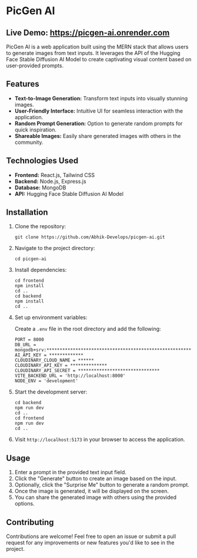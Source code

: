 # PicGen AI

## Live Demo: https://picgen-ai.onrender.com

PicGen AI is a web application built using the MERN stack that allows users to generate images from text inputs. It leverages the API of the Hugging Face Stable Diffusion AI Model to create captivating visual content based on user-provided prompts.

## Features

- **Text-to-Image Generation:** Transform text inputs into visually stunning images.
- **User-Friendly Interface:** Intuitive UI for seamless interaction with the application.
- **Random Prompt Generation:** Option to generate random prompts for quick inspiration.
- **Shareable Images:** Easily share generated images with others in the community.

## Technologies Used

- **Frontend:** React.js, Tailwind CSS
- **Backend:** Node.js, Express.js
- **Database:** MongoDB
- **API:** Hugging Face Stable Diffusion AI Model

## Installation

1. Clone the repository:

   ```
   git clone https://github.com/Abhik-Develops/picgen-ai.git
   ```

2. Navigate to the project directory:

   ```
   cd picgen-ai
   ```

3. Install dependencies:

   ```
   cd frontend
   npm install
   cd ..
   cd backend
   npm install
   cd ..
   ```

4. Set up environment variables:

   Create a `.env` file in the root directory and add the following:

   ```
   PORT = 8000
   DB_URL = mongodb+srv:********************************************************appName=Cluster0
   AI_API_KEY = *************
   CLOUDINARY_CLOUD_NAME = ******
   CLOUDINARY_API_KEY = **************
   CLOUDINARY_API_SECRET = *******************************
   VITE_BACKEND_URL = 'http://localhost:8000'
   NODE_ENV = 'development'
   
   ```

5. Start the development server:

   ```
   cd backend
   npm run dev
   cd ..
   cd frontend
   npm run dev
   cd ..
   ```

6. Visit `http://localhost:5173` in your browser to access the application.

## Usage

1. Enter a prompt in the provided text input field.
2. Click the "Generate" button to create an image based on the input.
3. Optionally, click the "Surprise Me" button to generate a random prompt.
4. Once the image is generated, it will be displayed on the screen.
5. You can share the generated image with others using the provided options.

## Contributing

Contributions are welcome! Feel free to open an issue or submit a pull request for any improvements or new features you'd like to see in the project.
